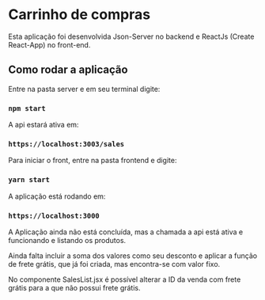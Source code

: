 # Carrinho de compras

Esta aplicação foi desenvolvida Json-Server no backend e ReactJs (Create React-App) no front-end.

## Como rodar a aplicação

Entre na pasta server e em seu terminal digite:

### `npm start`

A api estará ativa em:

### `https://localhost:3003/sales`

Para iniciar o front, entre na pasta frontend e digite:

### `yarn start`

A aplicação está rodando em:

### `https://localhost:3000`

A Aplicação ainda não está concluída, mas a chamada a api está ativa e funcionando e listando os produtos.

Ainda falta incluir a soma dos valores como seu desconto e aplicar a função de frete grátis, que já foi criada, mas encontra-se com valor fixo.

No componente SalesList.jsx é possível alterar a ID da venda com frete grátis para a que não possui frete grátis.